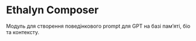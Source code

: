 # Ethalyn Composer

Модуль для створення поведінкового prompt для GPT на базі памʼяті, біо та контексту.